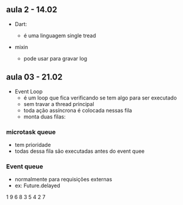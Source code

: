 ## aula 2 - 14.02

- Dart:
  - é uma linguagem single tread

- mixin
  - pode usar para gravar log


## aula 03 - 21.02

- Event Loop
  - é um loop que fica verificando se tem algo para ser executado
  - sem travar a thread principal
  - toda ação assíncrona é colocada nessas fila
  - monta duas filas: 

### microtask queue
  - tem prioridade
  - todas dessa fila são executadas antes do event quee

### Event queue
  - normalmente para requisições externas
  - ex: Future.delayed


1
9
6
8
3
5
4
2
7

